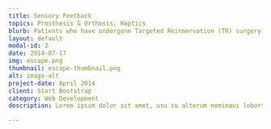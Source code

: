 ```yaml
---
title: Sensory Feetback
topics: Prosthesis & Orthosis, Haptics
blurb: Patients who have undergone Targeted Reinnervation (TR) surgery have restored feelings of phantom limb sensation at the surgery site. Working with TR patients using lower-limb prostheses, we are designing an Arduino-based haptic device that uses vibration to stimulate a feeling of pressure at the bottom of the missing foot. The qualities and location of the vibration depend on the position of the prosthetic foot in contact with the ground, communicated to the Arduino through an insole array of force-sensitive resistors. We aim to use this method of sensory feedback in order to design a prosthesis that would enable individuals to go down the stairs with more confidence in their foot placement, a task that is generally very attention-consuming.
layout: default
modal-id: 2
date: 2014-07-17
img: escape.png
thumbnail: escape-thumbnail.png
alt: image-alt
project-date: April 2014
client: Start Bootstrap
category: Web Development
description: Lorem ipsum dolor sit amet, usu cu alterum nominavi lobortis. At duo novum diceret. Tantas apeirian vix et, usu sanctus postulant inciderint ut, populo diceret necessitatibus in vim. Cu eum dicam feugiat noluisse.

---
```

